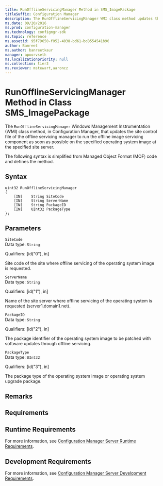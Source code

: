 ```yaml
---
title: RunOfflineServicingManager Method in SMS_ImagePackage
titleSuffix: Configuration Manager
description: The RunOfflineServicingManager WMI class method updates the site control file of the offline servicing manager.
ms.date: 09/20/2016
ms.prod: configuration-manager
ms.technology: configmgr-sdk
ms.topic: reference
ms.assetid: 95f79650-f052-4038-bd61-bd8554541b90
author: Banreet
ms.author: banreetkaur
manager: apoorvseth
ms.localizationpriority: null
ms.collection: tier3
ms.reviewer: mstewart,aaroncz 
---
```

# RunOfflineServicingManager Method in Class SMS_ImagePackage
The `RunOfflineServicingManager` Windows Management Instrumentation (WMI) class method, in Configuration Manager, that updates the site control file of the offline servicing manager to run the offline image servicing component as soon as possible on the specified operating system image at the specified site server.  

 The following syntax is simplified from Managed Object Format (MOF) code and defines the method.  

## Syntax  

```  
uint32 RunOfflineServicingManager   
{  
    [IN]    String SiteCode  
    [IN]    String ServerName  
    [IN]    String PackageID  
    [IN]    UInt32 PackageType  
};  
```  

## Parameters  
 `SiteCode`  
 Data type: `String`  

 Qualifiers: [id("0"), in]  

 Site code of the site where offline servicing of the operating system image is requested.  

 `ServerName`  
 Data type: `String`  

 Qualifiers: [id("1"), in]  

 Name of the site server where offline servicing of the operating system is requested (server1.domain1.net).  

 `PackageID`  
 Data type: `String`  

 Qualifiers: [id("2"), in]  

 The package identifier of the operating system image to be patched with software updates through offline servicing.  

 `PackageType`  
 Data type: `UInt32`  

 Qualifiers: [id("3"), in]  

 The package type of the operating system image or operating system upgrade package.  

## Remarks  

## Requirements  

## Runtime Requirements  
 For more information, see [Configuration Manager Server Runtime Requirements](../../../develop/core/reqs/server-runtime-requirements.md).  

## Development Requirements  
 For more information, see [Configuration Manager Server Development Requirements](../../../develop/core/reqs/server-development-requirements.md).
